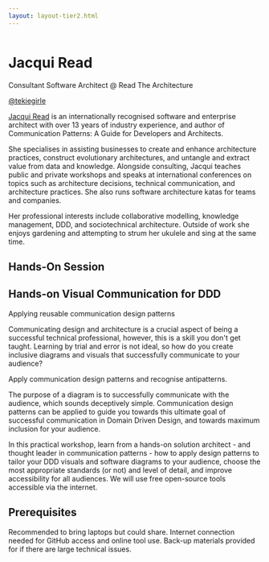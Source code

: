 ```yaml
---
layout: layout-tier2.html
---
```

<div class="container section featured-speaker">
   <div class="row">
     <div class="col-xs-12 col-sm-2 new-img-container">
       <img class="new-speaker-page-img jacqui-read" />
       </div>
     <div class="col-xs-12 col-sm-10 copy-container">
       <h1 class="speaker-header">Jacqui Read</h1>
       <span class="speaker-subtitle">Consultant Software Architect @ Read The Architecture</span>
       <p><a class="speaker-handle" href="https://twitter.com/tekiegirl" target="_blank">@tekiegirle</a></p>
       <p><a href="https://jacquiread.com" target="_blank">Jacqui Read</a> is an internationally recognised software and enterprise architect with over 13 years of industry experience, and author of Communication Patterns: A Guide for Developers and Architects.</p>
        <p>She specialises in assisting businesses to create and enhance architecture practices, construct evolutionary architectures, and untangle and extract value from data and knowledge. Alongside consulting, Jacqui teaches public and private workshops and speaks at international conferences on topics such as architecture decisions, technical communication, and architecture practices. She also runs software architecture katas for teams and companies.</p>
        <p>Her professional interests include collaborative modelling, knowledge management, DDD, and sociotechnical architecture. Outside of work she enjoys gardening and attempting to strum her ukulele and sing at the same time.</p>
       <h2>Hands-On Session</h2>
        <h2 class="gold">Hands-on Visual Communication for DDD</h2>
       <p>Applying reusable communication design patterns</p>
        <p>Communicating design and architecture is a crucial aspect of being a successful technical professional, however, this is a skill you don't get taught. Learning by trial and error is not ideal, so how do you create inclusive diagrams and visuals that successfully communicate to your audience?</p>
        <p>Apply communication design patterns and recognise antipatterns.</p>
        <p>The purpose of a diagram is to successfully communicate with the audience, which sounds deceptively simple. Communication design patterns can be applied to guide you towards this ultimate goal of successful communication in Domain Driven Design, and towards maximum inclusion for your audience.</p>
        <p>In this practical workshop, learn from a hands-on solution architect - and thought leader in communication patterns - how to apply design patterns to tailor your DDD visuals and software diagrams to your audience, choose the most appropriate standards (or not) and level of detail, and improve accessibility for all audiences. We will use free open-source tools accessible via the internet.</p>
        <h2>Prerequisites</h2>
        <p>Recommended to bring laptops but could share. Internet connection needed for GitHub access and online tool use. Back-up materials provided for if there are large technical issues.</p>
     </div>
   </div>
 </div>